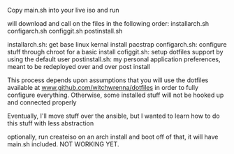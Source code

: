 Copy main.sh into your live iso and run

will download and call on the files in the following order:
installarch.sh
configarch.sh
configgit.sh
postinstall.sh

installarch.sh: get base linux kernal install pacstrap
configarch.sh: configure stuff through chroot for a basic install
cofiggit.sh: setup dotfiles support by using the default user
postinstall.sh: my personal application preferences, meant to be redeployed over and over post install

This process depends upon assumptions that you will use the dotfiles available at www.github.com/witchwrenna/dotfiles in order to fully configure everything. Otherwise, some installed stuff will not be hooked up and connected properly

Eventually, I'll move stuff over the ansible, but I wanted to learn how to do this stuff with less abstraction

optionally, run createiso on an arch install and boot off of that, it will have main.sh included. NOT WORKING YET.